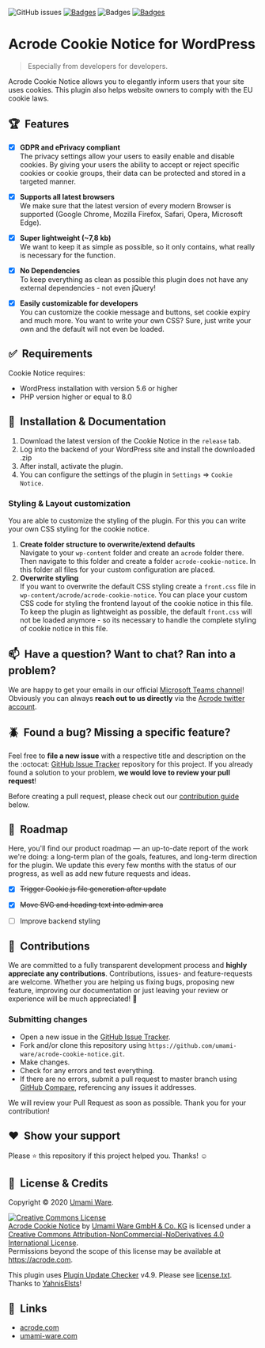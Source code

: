 ![GitHub issues](https://img.shields.io/github/issues/umami-ware/acrode-cookie-notice)
[![Badges](https://img.shields.io/badge/wordpress-%5E5.6-lightgrey)](https://wordpress.org)
![Badges](https://img.shields.io/badge/php-%5E7.0-lightgrey)
[![Badges](https://img.shields.io/badge/license-CC%20BY--NC--ND%204.0-blue)](https://github.com/umami-ware/acrode-cookie-notice/blob/master/LICENSE.md)
# Acrode Cookie Notice for WordPress
> Especially from developers for developers.


Acrode Cookie Notice allows you to elegantly inform users that your site uses cookies. This plugin also helps website owners to comply with the EU cookie laws.

## :trophy:&nbsp; Features
- [x] **GDPR and ePrivacy compliant**\
The privacy settings allow your users to easily enable and disable cookies. By giving your users the ability to accept or reject specific cookies or cookie groups, their data can be protected and stored in a targeted manner.
- [x] **Supports all latest browsers**\
We make sure that the latest version of every modern Browser is supported (Google Chrome, Mozilla Firefox, Safari, Opera, Microsoft Edge).
- [x] **Super lightweight (~7,8 kb)**\
We want to keep it as simple as possible, so it only contains, what really is necessary for the function.
- [x] **No Dependencies**\
To keep everything as clean as possible this plugin does not have any external dependencies - not even jQuery!
- [x] **Easily customizable for developers**\
You can customize the cookie message and buttons, set cookie expiry and much more.
You want to write your own CSS? Sure, just write your own and the default will not even be loaded.


## :white_check_mark:&nbsp; Requirements
Cookie Notice requires:
* WordPress installation with version 5.6 or higher
* PHP version higher or equal to 8.0


## :rocket:&nbsp; Installation & Documentation

1. Download the latest version of the Cookie Notice in the `release` tab.
2. Log into the backend of your WordPress site and install the downloaded .zip
3. After install, activate the plugin.
4. You can configure the settings of the plugin in `Settings` => `Cookie Notice`.

### Styling & Layout customization
You are able to customize the styling of the plugin. For this you can write your own CSS styling for the cookie notice.

1. **Create folder structure to overwrite/extend defaults**\
Navigate to your `wp-content` folder and create an `acrode` folder there. Then navigate to this folder and create a folder `acrode-cookie-notice`. In this folder all files for your custom configuration are placed.
2. **Overwrite styling**\
If you want to overwrite the default CSS styling create a `front.css` file in `wp-content/acrode/acrode-cookie-notice`. You can place your custom CSS code for styling the frontend layout of the cookie notice in this file. To keep the plugin as lightweight as possible, the default `front.css` will not be loaded anymore - so its necessary to handle the complete styling of cookie notice in this file.


## :mailbox:&nbsp; Have a question? Want to chat? Ran into a problem?

We are happy to get your emails in our official [Microsoft Teams channel](mailto:fc8035ad.acrode.com@de.teams.ms)! Obviously you can always **reach out to us directly** via the [Acrode twitter account](https://twitter.com/Acrode_UW).


## :beetle:&nbsp; Found a bug? Missing a specific feature?

Feel free to **file a new issue** with a respective title and description on the the :octocat: [GitHub Issue Tracker](https://github.com/umami-ware/cookie-notice/issues) repository for this project. If you already found a solution to your problem, **we would love to review your pull request**! 

Before creating a pull request, please check out our <a href="#user-content-submitting-сhanges">contribution guide</a> below.


## :wrench:&nbsp; Roadmap

Here, you'll find our product roadmap — an up-to-date report of the work we're doing: a long-term plan of the goals, features, and long-term direction for the plugin. We update this every few months with the status of our progress, as well as add new future requests and ideas.

- [x] ~~Trigger Cookie.js file generation after update~~
- [x] ~~Move SVG and heading text into admin area~~
- [ ] Improve backend styling


## :clap:&nbsp; Contributions

We are committed to a fully transparent development process and **highly appreciate any contributions**. Contributions, issues- and feature-requests are welcome. Whether you are helping us fixing bugs, proposing new feature, improving our documentation or just leaving your review or experience will be much appreciated! :tada:

### Submitting сhanges

* Open a new issue in the [GitHub Issue Tracker](https://github.com/umami-ware/acrode-cookie-notice/issues).
* Fork and/or clone this repository using `https://github.com/umami-ware/acrode-cookie-notice.git`.
* Make changes.
* Check for any errors and test everything.
* If there are no errors, submit a pull request to master branch using [GitHub Compare](https://github.com/umami-ware/acrode-cookie-notice/compare/), referencing any issues it addresses.

We will review your Pull Request as soon as possible. Thank you for your contribution!


## :heart:&nbsp; Show your support

Please :star: this repository if this project helped you. Thanks! :relaxed:


## :memo:&nbsp; License & Credits

Copyright © 2020 [Umami Ware](https://github.com/umami-ware).<br />

<a rel="license" href="http://creativecommons.org/licenses/by-nc-nd/4.0/"><img alt="Creative Commons License" style="border-width:0" src="https://i.creativecommons.org/l/by-nc-nd/4.0/88x31.png" /></a><br /><a xmlns:cc="http://creativecommons.org/ns#" href="https://github.com/umami-ware/acrode-cookie-notice" property="cc:attributionName" rel="cc:attributionURL"><span xmlns:dct="http://purl.org/dc/terms/" property="dct:title">Acrode Cookie Notice</span></a> by <a href="https://github.com/umami-ware/">Umami Ware GmbH & Co. KG</a> is licensed under a <a rel="license" href="http://creativecommons.org/licenses/by-nc-nd/4.0/">Creative Commons Attribution-NonCommercial-NoDerivatives 4.0 International License</a>.<br />Permissions beyond the scope of this license may be available at <a xmlns:cc="http://creativecommons.org/ns#" href="https://acrode.com" rel="cc:morePermissions">https://acrode.com</a>.

This plugin uses [Plugin Update Checker](https://github.com/YahnisElsts/plugin-update-checker/) v4.9. Please see [license.txt](https://github.com/YahnisElsts/plugin-update-checker/blob/master/license.txt). Thanks to [YahnisElsts](https://github.com/YahnisElsts/)!

## :link:&nbsp; Links
* [acrode.com](https://acrode.com)
* [umami-ware.com](https://umami-ware.com)

